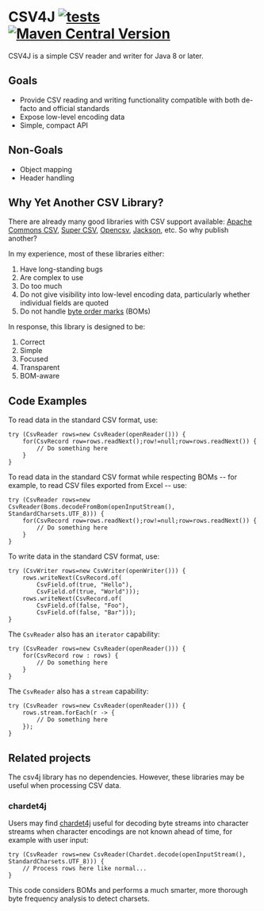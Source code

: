 # CSV4J [![tests](https://github.com/sigpwned/csv4j/actions/workflows/tests.yml/badge.svg)](https://github.com/sigpwned/csv4j/actions/workflows/tests.yml) [![Maven Central Version](https://img.shields.io/maven-central/v/com.sigpwned/csv4j)](https://search.maven.org/artifact/com.sigpwned/csv4j)

CSV4J is a simple CSV reader and writer for Java 8 or later.

## Goals

* Provide CSV reading and writing functionality compatible with both de-facto and official standards
* Expose low-level encoding data
* Simple, compact API

## Non-Goals

* Object mapping
* Header handling

## Why Yet Another CSV Library?

There are already many good libraries with CSV support available: [Apache Commons CSV](https://commons.apache.org/proper/commons-csv/), [Super CSV](http://super-csv.github.io/super-csv/), [Opencsv](https://opencsv.sourceforge.net/), [Jackson](https://github.com/FasterXML/jackson-dataformats-text/tree/master/csv), etc. So why publish another?

In my experience, most of these libraries either:

1. Have long-standing bugs
2. Are complex to use
3. Do too much
4. Do not give visibility into low-level encoding data, particularly whether individual fields are quoted
5. Do not handle [byte order marks](https://en.wikipedia.org/wiki/Byte_order_mark) (BOMs)

In response, this library is designed to be:

1. Correct
2. Simple
3. Focused
4. Transparent
5. BOM-aware

## Code Examples

To read data in the standard CSV format, use:

    try (CsvReader rows=new CsvReader(openReader())) {
        for(CsvRecord row=rows.readNext();row!=null;row=rows.readNext()) {
            // Do something here
        }
    }

To read data in the standard CSV format while respecting BOMs -- for example, to read CSV files exported from Excel -- use:

    try (CsvReader rows=new CsvReader(Boms.decodeFromBom(openInputStream(), StandardCharsets.UTF_8))) {
        for(CsvRecord row=rows.readNext();row!=null;row=rows.readNext()) {
            // Do something here
        }
    }

To write data in the standard CSV format, use:

    try (CsvWriter rows=new CsvWriter(openWriter())) {
        rows.writeNext(CsvRecord.of(
            CsvField.of(true, "Hello"),
            CsvField.of(true, "World")));
        rows.writeNext(CsvRecord.of(
            CsvField.of(false, "Foo"),
            CsvField.of(false, "Bar")));
    }

The `CsvReader` also has an `iterator` capability:

    try (CsvReader rows=new CsvReader(openReader())) {
        for(CsvRecord row : rows) {
            // Do something here
        }
    }

The `CsvReader` also has a `stream` capability:

    try (CsvReader rows=new CsvReader(openReader())) {
        rows.stream.forEach(r -> {
            // Do something here
        });
    }

## Related projects

The csv4j library has no dependencies. However, these libraries may be useful when processing CSV data.

### chardet4j

Users may find [chardet4j](https://github.com/sigpwned/chardet4j) useful for decoding byte streams into character streams when character encodings are not known ahead of time, for example with user input:

    try (CsvReader rows=new CsvReader(Chardet.decode(openInputStream(), StandardCharsets.UTF_8))) {
        // Process rows here like normal...
    }
    
This code considers BOMs and performs a much smarter, more thorough byte frequency analysis to detect charsets.